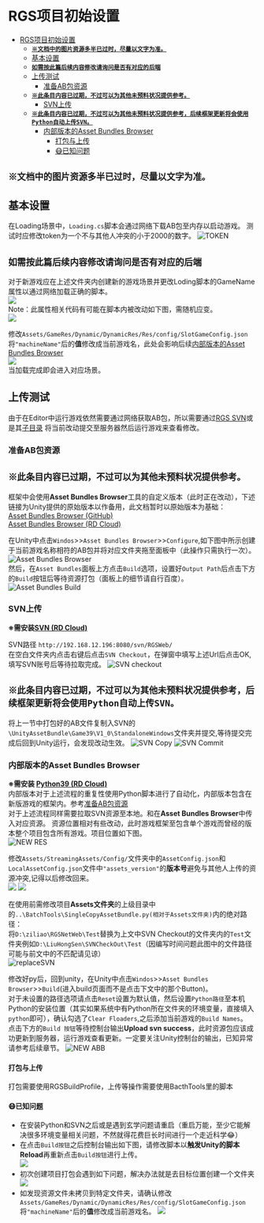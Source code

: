 # RGS项目初始设置
- [RGS项目初始设置](#rgs项目初始设置)
  - [**`※文档中的图片资源多半已过时，尽量以文字为准。`**](#文档中的图片资源多半已过时尽量以文字为准)
  - [基本设置](#基本设置)
  - [**`如需按此篇后续内容修改请询问是否有对应的后端`**](#如需按此篇后续内容修改请询问是否有对应的后端)
  - [上传测试](#上传测试)
    - [准备AB包资源](#准备ab包资源)
  - [**`※此条目内容已过期，不过可以为其他未预料状况提供参考。`**](#此条目内容已过期不过可以为其他未预料状况提供参考)
    - [SVN上传](#svn上传)
  - [**`※此条目内容已过期，不过可以为其他未预料状况提供参考，后续框架更新将会使用Python自动上传SVN。`**](#此条目内容已过期不过可以为其他未预料状况提供参考后续框架更新将会使用python自动上传svn)
    - [内部版本的Asset Bundles Browser](#内部版本的asset-bundles-browser)
      - [打包与上传](#打包与上传)
      - [😷已知问题](#已知问题)


**`※文档中的图片资源多半已过时，尽量以文字为准。`**   
---
## 基本设置

在Loading场景中，`Loading.cs`脚本会通过网络下载AB包至内存以启动游戏。
测试时应修改token为一个不与其他人冲突的小于2000的数字。
![TOKEN](./img/RGS/token.png)



**`如需按此篇后续内容修改请询问是否有对应的后端`**  
---
对于新游戏应在上述文件夹内创建新的游戏场景并更改Loding脚本的GameName属性以通过网络加载正确的脚本。      
![](./img/RGS/loading.png)    
  Note：此属性相关代码有可能在脚本内被改动如下图，需随机应变。  
![](./img/RGS/GameName.png)    

修改`Assets/GameRes/Dynamic/DynamicRes/Res/config/SlotGameConfig.json`将`"machineName"`后的**值**修改成当前游戏名，此处会影响后续[内部版本的Asset Bundles Browser](#内部版本的asset-bundles-browser)   
![](./img/RGS/game_name.png)      
当加载完成即会进入对应场景。       



## 上传测试
由于在Editor中运行游戏依然需要通过网络获取AB包，所以需要通过[RGS SVN](http://192.168.12.196:8080/svn/RGSWeb/)或是其[子目录](http://192.168.12.196:8080/svn/RGSWeb/Test/UnityAssetBundle/)
将当前改动提交至服务器然后运行游戏来查看修改。

### 准备AB包资源
**`※此条目内容已过期，不过可以为其他未预料状况提供参考。`**   
---
框架中会使用**Asset Bundles Browser**工具的自定义版本（此时正在改动），下述链接为Unity提供的原始版本以作备用，此文档暂时以原始版本为基础：        
[Asset Bundles Browser (GitHub)](https://github.com/Unity-Technologies/AssetBundles-Browser)      
[Asset Bundles Browser (RD Cloud)](http://cloud.518play.com/index.php/s/GdAs7Twg7Wwz3dF)      

在Unity中点击`Windos`>>`Asset Bundles Browser`>>`Configure`,如下图中所示创建于当前游戏名称相符的AB包并将对应文件夹拖至面板中（此操作只需执行一次）。   
![Asset Bundles Browser](./img/RGS/ABB.png)       
然后，在`Asset Bundles`面板上方点击`Build`选项，设置好`Output Path`后点击下方的`Build`按钮后等待资源打包（面板上的细节请自行百度）。    
![Asset Bundles Build](./img/RGS/ABBuild.png)   



### SVN上传  
**※需安装[SVN (RD Cloud)](http://cloud.518play.com/index.php/s/EniZPmtqLFa8Dx9)**     

SVN路径 `http://192.168.12.196:8080/svn/RGSWeb/`    
 在空白文件夹内点击右键后点击`SVN Checkout`，在弹窗中填写上述Url后点击OK,填写SVN账号后等待拉取完成。
![SVN checkout](./img/RGS/svn_check_out.png)     

**`※此条目内容已过期，不过可以为其他未预料状况提供参考，后续框架更新将会使用Python自动上传SVN。`**    
---    
将上一节中打包好的AB文件复制入SVN的`\UnityAssetBundle\Game39\V1_0\StandaloneWindows`文件夹并提交,等待提交完成后回到Unity运行，会发现改动生效。
![SVN Copy](./img/RGS/SVN_copy.png)
![SVN Commit](./img/RGS/SVN_commit.png)


### 内部版本的Asset Bundles Browser    
**※需安装 [Python39 (RD Cloud)](http://cloud.518play.com/index.php/s/Zr9wgXFWB4nPqaN)**   
内部版本对于上述流程的重复性使用Python脚本进行了自动化，内部版本包含在新版游戏的框架内。参考[准备AB包资源](#准备ab包资源)   
对于上述流程同样需要拉取SVN资源至本地。和在**Asset Bundles Browser**中传入对应资源。
资源位置相对有些改动，此时游戏框架至包含单个游戏而曾经的版本整个项目包含所有游戏。项目位置如下图。    
![NEW RES](./img/RGS/res.png)

修改`Assets/StreamingAssets/Config/`文件夹中的`AssetConfig.json`和`LocalAssetConfig.json`文件中`"assets_version"`的**版本号**避免与其他人上传的资源冲突,记得以后修改回来。      
![](./img/RGS/ver.png)
![](./img/RGS/ver2.png)

在使用前需修改项目**Assets文件夹**的上级目录中的`..\BatchTools\SingleCopyAssetBundle.py(相对于Assets文件夹)`内的绝对路径：     
  将`D:\ziliao\RGSNetWeb\Test`替换为上文中SVN Checkout的文件夹内的`Test`文件夹例如`D:\LiuHongSen\SVNCheckOut\Test`（因编写时间问题此图中的文件路径可能与前文中的不匹配请见谅）    
  ![replaceSVN](./img/RGS/replace_svn.png)     

  修改好py后，回到unity，在Unity中点击`Windos`>>`Asset Bundles Browser`>>`Build`(进入build页面而不是点击下文中的那个Button)。    
  对于未设置的路径选项请点击`Reset`设置为默认值，然后设置`Python路径`至本机Python的安装位置（其实如果系统中有Python所在文件夹的环境变量，直接填入`python`即可），确认勾选了`Clear Floaders`,之后添加当前游戏的`Build Names`。     
  点击下方的`Build 按钮`等待控制台输出**Upload svn success**，此时资源包应该成功更新到服务器，运行游戏查看更新。一定要关注Unity控制台的输出，已知异常请参考后续章节。
![NEW ABB](./img/RGS/new_abb.png)    



#### 打包与上传
打包需要使用RGSBuildProfile，上传等操作需要使用BacthTools里的脚本

#### 😷已知问题
- 在安装Python和SVN之后或是遇到玄学问题请重启（重启万能，至少它能解决很多环境变量相关问题，不然就得花费巨长时间进行一个走近科学😂）
- 在点击`Build按钮`之后控制台输出如下图，请修改脚本以**触发Unity的脚本Reload**再重新点击`Build按钮`进行上传。   
![](./img/RGS/err.png)
- 初次创建项目打包会遇到如下问题，解决办法就是去目标位置创建一个文件夹     
![](./img/RGS/dirnotfound.png)
- 如发现资源文件未拷贝到特定文件夹，请确认修改`Assets/GameRes/Dynamic/DynamicRes/Res/config/SlotGameConfig.json`将`"machineName"`后的**值**修改成当前游戏名。
![](./img/RGS/game_name.png)
